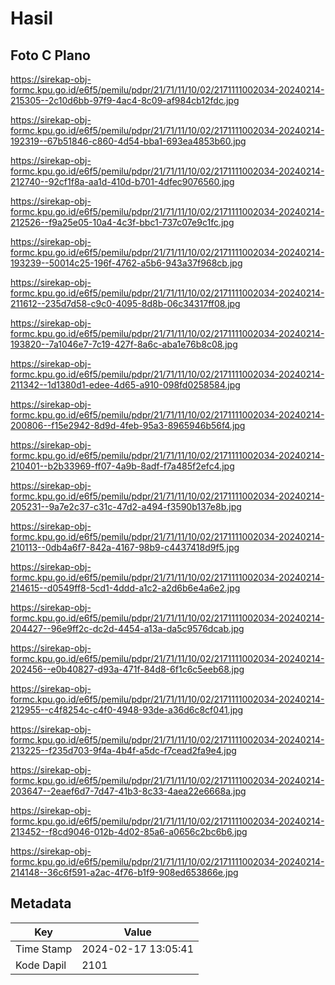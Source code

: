# Hasil

## Foto C Plano

https://sirekap-obj-formc.kpu.go.id/e6f5/pemilu/pdpr/21/71/11/10/02/2171111002034-20240214-215305--2c10d6bb-97f9-4ac4-8c09-af984cb12fdc.jpg

https://sirekap-obj-formc.kpu.go.id/e6f5/pemilu/pdpr/21/71/11/10/02/2171111002034-20240214-192319--67b51846-c860-4d54-bba1-693ea4853b60.jpg

https://sirekap-obj-formc.kpu.go.id/e6f5/pemilu/pdpr/21/71/11/10/02/2171111002034-20240214-212740--92cf1f8a-aa1d-410d-b701-4dfec9076560.jpg

https://sirekap-obj-formc.kpu.go.id/e6f5/pemilu/pdpr/21/71/11/10/02/2171111002034-20240214-212526--f9a25e05-10a4-4c3f-bbc1-737c07e9c1fc.jpg

https://sirekap-obj-formc.kpu.go.id/e6f5/pemilu/pdpr/21/71/11/10/02/2171111002034-20240214-193239--50014c25-196f-4762-a5b6-943a37f968cb.jpg

https://sirekap-obj-formc.kpu.go.id/e6f5/pemilu/pdpr/21/71/11/10/02/2171111002034-20240214-211612--235d7d58-c9c0-4095-8d8b-06c34317ff08.jpg

https://sirekap-obj-formc.kpu.go.id/e6f5/pemilu/pdpr/21/71/11/10/02/2171111002034-20240214-193820--7a1046e7-7c19-427f-8a6c-aba1e76b8c08.jpg

https://sirekap-obj-formc.kpu.go.id/e6f5/pemilu/pdpr/21/71/11/10/02/2171111002034-20240214-211342--1d1380d1-edee-4d65-a910-098fd0258584.jpg

https://sirekap-obj-formc.kpu.go.id/e6f5/pemilu/pdpr/21/71/11/10/02/2171111002034-20240214-200806--f15e2942-8d9d-4feb-95a3-8965946b56f4.jpg

https://sirekap-obj-formc.kpu.go.id/e6f5/pemilu/pdpr/21/71/11/10/02/2171111002034-20240214-210401--b2b33969-ff07-4a9b-8adf-f7a485f2efc4.jpg

https://sirekap-obj-formc.kpu.go.id/e6f5/pemilu/pdpr/21/71/11/10/02/2171111002034-20240214-205231--9a7e2c37-c31c-47d2-a494-f3590b137e8b.jpg

https://sirekap-obj-formc.kpu.go.id/e6f5/pemilu/pdpr/21/71/11/10/02/2171111002034-20240214-210113--0db4a6f7-842a-4167-98b9-c4437418d9f5.jpg

https://sirekap-obj-formc.kpu.go.id/e6f5/pemilu/pdpr/21/71/11/10/02/2171111002034-20240214-214615--d0549ff8-5cd1-4ddd-a1c2-a2d6b6e4a6e2.jpg

https://sirekap-obj-formc.kpu.go.id/e6f5/pemilu/pdpr/21/71/11/10/02/2171111002034-20240214-204427--96e9ff2c-dc2d-4454-a13a-da5c9576dcab.jpg

https://sirekap-obj-formc.kpu.go.id/e6f5/pemilu/pdpr/21/71/11/10/02/2171111002034-20240214-202456--e0b40827-d93a-471f-84d8-6f1c6c5eeb68.jpg

https://sirekap-obj-formc.kpu.go.id/e6f5/pemilu/pdpr/21/71/11/10/02/2171111002034-20240214-212955--c4f8254c-c4f0-4948-93de-a36d6c8cf041.jpg

https://sirekap-obj-formc.kpu.go.id/e6f5/pemilu/pdpr/21/71/11/10/02/2171111002034-20240214-213225--f235d703-9f4a-4b4f-a5dc-f7cead2fa9e4.jpg

https://sirekap-obj-formc.kpu.go.id/e6f5/pemilu/pdpr/21/71/11/10/02/2171111002034-20240214-203647--2eaef6d7-7d47-41b3-8c33-4aea22e6668a.jpg

https://sirekap-obj-formc.kpu.go.id/e6f5/pemilu/pdpr/21/71/11/10/02/2171111002034-20240214-213452--f8cd9046-012b-4d02-85a6-a0656c2bc6b6.jpg

https://sirekap-obj-formc.kpu.go.id/e6f5/pemilu/pdpr/21/71/11/10/02/2171111002034-20240214-214148--36c6f591-a2ac-4f76-b1f9-908ed653866e.jpg


## Metadata

| Key        | Value               |
| ---------- | ------------------- |
| Time Stamp | 2024-02-17 13:05:41 |
| Kode Dapil | 2101                |



